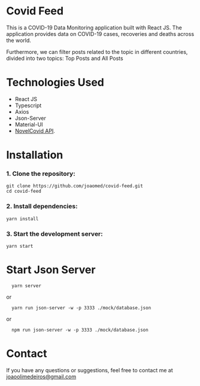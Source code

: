 # Covid Feed

This is a COVID-19 Data Monitoring application built with React JS. The application provides data on COVID-19 cases, recoveries and deaths across the world.

Furthermore, we can filter posts related to the topic in different countries, divided into two topics: Top Posts and All Posts

# Technologies Used
- React JS
- Typescript
- Axios
- Json-Server
- Material-UI
-  [NovelCovid API](https://www.npmjs.com/package/novelcovid).

# Installation

### 1. Clone the repository:

``` 
git clone https://github.com/joaomed/covid-feed.git
cd covid-feed
```

### 2. Install dependencies:

``` 
yarn install
```

### 3. Start the development server:

``` 
yarn start
```

# Start Json Server

```
  yarn server
```
or 
```
  yarn run json-server -w -p 3333 ./mock/database.json
```
or 
```
  npm run json-server -w -p 3333 ./mock/database.json
```





# Contact
If you have any questions or suggestions, feel free to contact me at joaoolimedeiros@gmail.com
